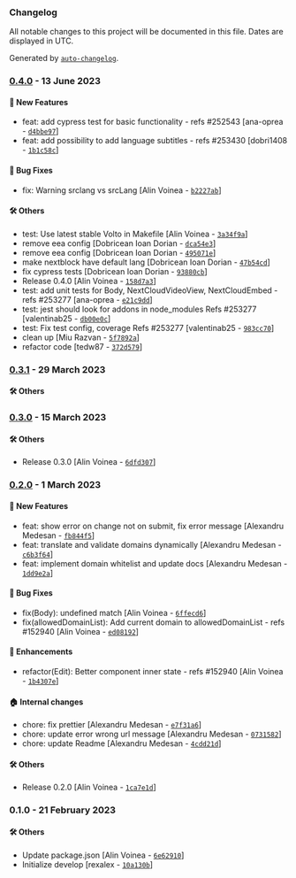 ### Changelog

All notable changes to this project will be documented in this file. Dates are displayed in UTC.

Generated by [`auto-changelog`](https://github.com/CookPete/auto-changelog).

### [0.4.0](https://github.com/eea/volto-nextcloud-video-block/compare/0.3.1...0.4.0) - 13 June 2023

#### :rocket: New Features

- feat: add cypress test for basic functionality - refs #252543 [ana-oprea - [`d4bbe97`](https://github.com/eea/volto-nextcloud-video-block/commit/d4bbe97886a02087968ff6cadb5479913fe2c37e)]
- feat: add possibility to add language subtitles - refs #253430 [dobri1408 - [`1b1c58c`](https://github.com/eea/volto-nextcloud-video-block/commit/1b1c58c3cfb75277ccf857e3e6f7f7e0ceba4f9a)]

#### :bug: Bug Fixes

- fix: Warning srclang vs srcLang [Alin Voinea - [`b2227ab`](https://github.com/eea/volto-nextcloud-video-block/commit/b2227abe62885cf57520d6bdb280287792102c68)]

#### :hammer_and_wrench: Others

- test: Use latest stable Volto in Makefile [Alin Voinea - [`3a34f9a`](https://github.com/eea/volto-nextcloud-video-block/commit/3a34f9a80dce0dc7fdff144abc81419ebcb55406)]
- remove eea config [Dobricean Ioan Dorian - [`dca54e3`](https://github.com/eea/volto-nextcloud-video-block/commit/dca54e38e4bdf8bfe99e22ec64cd83e1b1c4bd2b)]
- remove eea config [Dobricean Ioan Dorian - [`495071e`](https://github.com/eea/volto-nextcloud-video-block/commit/495071e61196a551ce7deab189473b097a6f7c21)]
- make nextblock have default lang [Dobricean Ioan Dorian - [`47b54cd`](https://github.com/eea/volto-nextcloud-video-block/commit/47b54cd8e2042c5ae58f9d43c6fe4961d7d92048)]
- fix cypress tests [Dobricean Ioan Dorian - [`93880cb`](https://github.com/eea/volto-nextcloud-video-block/commit/93880cb6030cf1a50b0754cc1351ebb53f9e421c)]
- Release 0.4.0 [Alin Voinea - [`158d7a3`](https://github.com/eea/volto-nextcloud-video-block/commit/158d7a33bb5bce60c48af36e5810b01fd29992bd)]
- test: add unit tests for Body, NextCloudVideoView, NextCloudEmbed - refs #253277 [ana-oprea - [`e21c9dd`](https://github.com/eea/volto-nextcloud-video-block/commit/e21c9dded8b8a30062dabdaf92fd44395cb5eb61)]
- test: jest should look for addons in node_modules Refs #253277 [valentinab25 - [`db00e0c`](https://github.com/eea/volto-nextcloud-video-block/commit/db00e0c80f4c8df87fb51958b5fd39836f705c05)]
- test: Fix test config, coverage Refs #253277 [valentinab25 - [`983cc70`](https://github.com/eea/volto-nextcloud-video-block/commit/983cc701d747b05300c838f69c79242fda3349af)]
- clean up [Miu Razvan - [`5f7892a`](https://github.com/eea/volto-nextcloud-video-block/commit/5f7892aef352facb7f3552c6bf9f5219b1426c8f)]
- refactor code [tedw87 - [`372d579`](https://github.com/eea/volto-nextcloud-video-block/commit/372d57993276386befa998a237cef5910d30a32f)]
### [0.3.1](https://github.com/eea/volto-nextcloud-video-block/compare/0.3.0...0.3.1) - 29 March 2023

#### :hammer_and_wrench: Others

### [0.3.0](https://github.com/eea/volto-nextcloud-video-block/compare/0.2.0...0.3.0) - 15 March 2023

#### :hammer_and_wrench: Others

- Release 0.3.0 [Alin Voinea - [`6dfd307`](https://github.com/eea/volto-nextcloud-video-block/commit/6dfd307b49edcc6ac9aa32fe8d89527c75a0e31c)]
### [0.2.0](https://github.com/eea/volto-nextcloud-video-block/compare/0.1.0...0.2.0) - 1 March 2023

#### :rocket: New Features

- feat: show error on change not on submit, fix error message [Alexandru Medesan - [`fb844f5`](https://github.com/eea/volto-nextcloud-video-block/commit/fb844f5993a18be473ce5cc7de17e60862c1ed12)]
- feat: translate and validate domains dynamically [Alexandru Medesan - [`c6b3f64`](https://github.com/eea/volto-nextcloud-video-block/commit/c6b3f64e718d7c562ee0c84e823c35e89910a5d5)]
- feat: implement domain whitelist and update docs [Alexandru Medesan - [`1dd9e2a`](https://github.com/eea/volto-nextcloud-video-block/commit/1dd9e2ac2f12cd05342867841a38017462b3e18f)]

#### :bug: Bug Fixes

- fix(Body): undefined match [Alin Voinea - [`6ffecd6`](https://github.com/eea/volto-nextcloud-video-block/commit/6ffecd69df0ab86c5461dfe129d722a3e6c5ef40)]
- fix(allowedDomainList): Add current domain to allowedDomainList - refs #152940 [Alin Voinea - [`ed08192`](https://github.com/eea/volto-nextcloud-video-block/commit/ed08192cb7d8c28b0c243978d225f9860a163418)]

#### :nail_care: Enhancements

- refactor(Edit): Better component inner state - refs #152940 [Alin Voinea - [`1b4307e`](https://github.com/eea/volto-nextcloud-video-block/commit/1b4307efbdc58c2aa2b65fcb3775927938c1eb9f)]

#### :house: Internal changes

- chore: fix prettier [Alexandru Medesan - [`e7f31a6`](https://github.com/eea/volto-nextcloud-video-block/commit/e7f31a6c18d2836ef7569884e8a2f75f7bed2992)]
- chore: update error wrong url message [Alexandru Medesan - [`0731582`](https://github.com/eea/volto-nextcloud-video-block/commit/0731582beedfb94527363540f2c62a22d03f9825)]
- chore: update Readme [Alexandru Medesan - [`4cdd21d`](https://github.com/eea/volto-nextcloud-video-block/commit/4cdd21d37533b0a0506bd28992e49d4b5e19fc6a)]

#### :hammer_and_wrench: Others

- Release 0.2.0 [Alin Voinea - [`1ca7e1d`](https://github.com/eea/volto-nextcloud-video-block/commit/1ca7e1de4e60a0ca3ecb37b648c9df64b4e9857d)]
### 0.1.0 - 21 February 2023

#### :hammer_and_wrench: Others

- Update package.json [Alin Voinea - [`6e62910`](https://github.com/eea/volto-nextcloud-video-block/commit/6e62910b224c3586e6676c1d3c0849ec08dd8cdb)]
- Initialize develop [rexalex - [`10a130b`](https://github.com/eea/volto-nextcloud-video-block/commit/10a130bb7c9605edde1c784ae64a1955b0101fce)]
